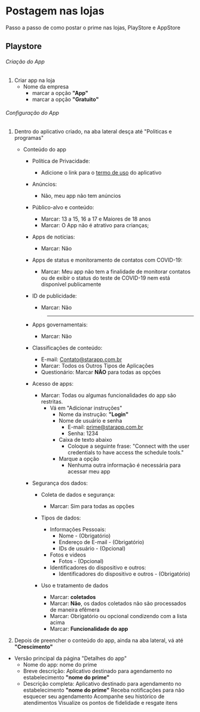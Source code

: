 # Postagem nas lojas

Passo a passo de como postar o prime nas lojas, PlayStore e AppStore

## Playstore

###### Criação do App

1. Criar app na loja
   - Nome da empresa
        - marcar a opção **"App"**
        - marcar a opção **"Gratuito"**


###### Configuração do App

1. Dentro do aplicativo criado, na aba lateral desça até "Politicas e programas"
    - Conteúdo do app
        - Política de Privacidade:
            - Adicione o link para o [termo de uso](https://termosdeuso.s3-sa-east-1.amazonaws.com/AppBarber/TermosDeUso_AppBarber.pdf) do aplicativo

        - Anúncios:
            - Não, meu app não tem anúncios

        - Público-alvo e conteúdo:
            - Marcar: 13 a 15, 16 a 17 e Maiores de 18 anos
            - Marcar: O App não é atrativo para crianças;

        - Apps de notícias:
            - Marcar: Não

        - Apps de status e monitoramento de contatos com COVID-19:
            - Marcar: Meu app não tem a finalidade de monitorar contatos ou de exibir o status do teste de COVID-19 nem está disponível publicamente

        - ID de publicidade:
            - Marcar: Não
            >__________________________________________________________________________________________

        - Apps governamentais:
            - Marcar: Não

        - Classificações de conteúdo:
            - E-mail: Contato@starapp.com.br
            - Marcar: Todos os Outros Tipos de Aplicações
            - Questionário: Marcar **NÃO** para todas as opções

        - Acesso de apps:
            - Marcar: Todas ou algumas funcionalidades do app são restritas.
                - Vá em "Adicionar instruções"
                    - Nome da instrução: **"Login"**
                    - Nome de usuário e senha
                        - E-mail: prime@starapp.com.br
                        - Senha: 1234
                    - Caixa de texto abaixo
                        -  Coloque a seguinte frase: "Connect with the user credentials to have access the schedule tools."
                    - Marque a opção
                        - Nenhuma outra informação é necessária para acessar meu app
        
        - Segurança dos dados:
            - Coleta de dados e segurança:
                - Marcar: Sim para todas as opções
            - Tipos de dados: 
                - Informações Pessoais:
                    - Nome - (Obrigatório)
                    - Endereço de E-mail - (Obrigatório)
                    - IDs de usuário - (Opcional)
                - Fotos e videos
                    - Fotos - (Opcional)
                - Identificadores do dispositivo e outros:
                    - Identificadores do dispositivo e outros - (Obrigatório)

            - Uso e tratamento de dados
                - Marcar: **coletados**
                - Marcar: **Não**, os dados coletados não são processados de maneira efêmera
                - Marcar: Obrigatório ou opcional condizendo com a lista acima
                - Marcar: **Funcionalidade do app**



2.  Depois de preencher o conteúdo do app, ainda na aba lateral, vá até **"Crescimento"**
   - Versão principal da página "Detalhes do app"
      - Nome do app: nome do prime 
      - Breve descrição: Aplicativo destinado para agendamento no estabelecimento **"nome do prime"** 
      - Descrição completa: Aplicativo destinado para agendamento no estabelecimento **"nome do prime"**
                                    Receba notificações para não esquecer seu agendamento
                                    Acompanhe seu histórico de atendimentos
                                    Visualize os pontos de fidelidade e resgate itens
